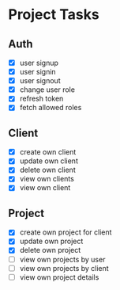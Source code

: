 # Project Tasks

## Auth

- [x] user signup
- [x] user signin
- [x] user signout
- [x] change user role
- [x] refresh token
- [x] fetch allowed roles

## Client

- [x] create own client
- [x] update own client
- [x] delete own client
- [x] view own clients
- [x] view own client

## Project

- [x] create own project for client
- [x] update own project
- [x] delete own project
- [ ] view own projects by user
- [ ] view own projects by client
- [ ] view own project details
